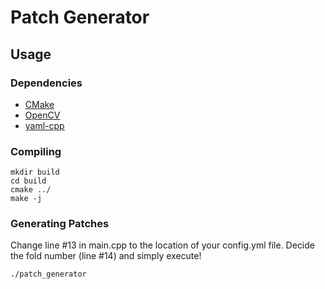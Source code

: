 # Patch Generator

## Usage
### Dependencies
* [CMake](https://cmake.org/)
* [OpenCV](https://opencv.org/)
* [yaml-cpp](https://github.com/jbeder/yaml-cpp)

### Compiling
```
mkdir build
cd build
cmake ../
make -j
```

### Generating Patches
Change line #13 in main.cpp to the location of your config.yml file. Decide the fold number (line #14) and simply execute!
```
./patch_generator
```